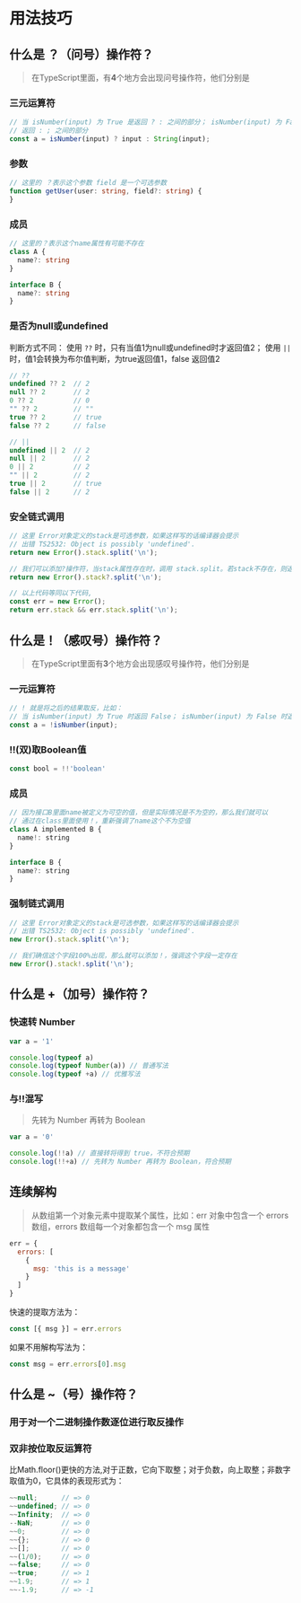 # 用法技巧


## 什么是 ？（问号）操作符？

>在TypeScript里面，有**4**个地方会出现问号操作符，他们分别是

### 三元运算符
```js
// 当 isNumber(input) 为 True 是返回 ? : 之间的部分； isNumber(input) 为 False 时
// 返回 : ; 之间的部分
const a = isNumber(input) ? input : String(input);
```
### 参数
```ts
// 这里的 ？表示这个参数 field 是一个可选参数
function getUser(user: string, field?: string) {
}
```
### 成员
```ts
// 这里的？表示这个name属性有可能不存在
class A {
  name?: string
}

interface B {
  name?: string
}
```

### 是否为null或undefined
判断方式不同：
使用 `??` 时，只有当值1为null或undefined时才返回值2；
使用 `||` 时，值1会转换为布尔值判断，为true返回值1，false 返回值2
```js
// ??
undefined ?? 2	// 2
null ?? 2		// 2
0 ?? 2			// 0
"" ?? 2			// ""
true ?? 2		// true
false ?? 2		// false

// ||
undefined || 2	// 2
null || 2		// 2
0 || 2			// 2
"" || 2			// 2
true || 2		// true
false || 2		// 2
```

### 安全链式调用
```js
// 这里 Error对象定义的stack是可选参数，如果这样写的话编译器会提示
// 出错 TS2532: Object is possibly 'undefined'.
return new Error().stack.split('\n');

// 我们可以添加?操作符，当stack属性存在时，调用 stack.split。若stack不存在，则返回空
return new Error().stack?.split('\n');

// 以上代码等同以下代码,
const err = new Error();
return err.stack && err.stack.split('\n');
```

## 什么是！（感叹号）操作符？
>在TypeScript里面有**3**个地方会出现感叹号操作符，他们分别是
### 一元运算符
```js
// ! 就是将之后的结果取反，比如：
// 当 isNumber(input) 为 True 时返回 False； isNumber(input) 为 False 时返回True
const a = !isNumber(input);
```

### !!(双)取Boolean值
```js
const bool = !!'boolean'
```

### 成员
```js
// 因为接口B里面name被定义为可空的值，但是实际情况是不为空的，那么我们就可以
// 通过在class里面使用！，重新强调了name这个不为空值
class A implemented B {
  name!: string
}

interface B {
  name?: string
}
```

### 强制链式调用
```js
// 这里 Error对象定义的stack是可选参数，如果这样写的话编译器会提示
// 出错 TS2532: Object is possibly 'undefined'.
new Error().stack.split('\n');

// 我们确信这个字段100%出现，那么就可以添加！，强调这个字段一定存在
new Error().stack!.split('\n');
```

## 什么是 +（加号）操作符？
 
### 快速转 Number
```js
var a = '1'

console.log(typeof a)
console.log(typeof Number(a)) // 普通写法
console.log(typeof +a) // 优雅写法
```

### 与!!混写
>先转为 Number 再转为 Boolean
```js
var a = '0'

console.log(!!a) // 直接转将得到 true，不符合预期
console.log(!!+a) // 先转为 Number 再转为 Boolean，符合预期
```


## 连续解构
>从数组第一个对象元素中提取某个属性，比如：err 对象中包含一个 errors 数组，errors 数组每一个对象都包含一个 msg 属性
```js
err = {
  errors: [
    {
      msg: 'this is a message'
    }
  ]
}
```
快速的提取方法为：
```js
const [{ msg }] = err.errors
```
如果不用解构写法为：
```js
const msg = err.errors[0].msg
```


## 什么是 ~（号）操作符？

### 用于对一个二进制操作数逐位进行取反操作
### 双非按位取反运算符
比Math.floor()更快的方法,对于正数，它向下取整；对于负数，向上取整；非数字取值为0，它具体的表现形式为：
```js
~~null;      // => 0
~~undefined; // => 0
~~Infinity;  // => 0
--NaN;       // => 0
~~0;         // => 0
~~{};        // => 0
~~[];        // => 0
~~(1/0);     // => 0
~~false;     // => 0
~~true;      // => 1
~~1.9;       // => 1
~~-1.9;      // => -1
```